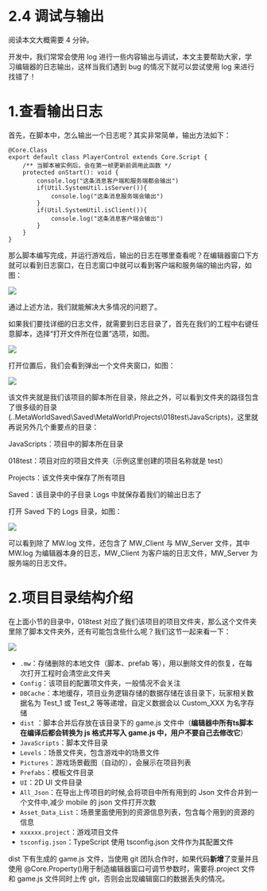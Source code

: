 # 2.4 调试与输出

阅读本文大概需要 4 分钟。

开发中，我们常常会使用 log 进行一些内容输出与调试，本文主要帮助大家，学习编辑器的日志输出，这样当我们遇到 bug 的情况下就可以尝试使用 log 来进行找错了！

# 1.查看输出日志

首先，在脚本中，怎么输出一个日志呢？其实非常简单，输出方法如下：

```
@Core.Class
export default class PlayerControl extends Core.Script {
    /** 当脚本被实例后，会在第一帧更新前调用此函数 */
    protected onStart(): void {
        console.log("这条消息客户端和服务端都会输出")
        if(Util.SystemUtil.isServer()){
            console.log("这条消息服务端会输出")
        }
        if(Util.SystemUtil.isClient()){
            console.log("这条消息客户端会输出")
        }
    }
}
```

那么脚本编写完成，并运行游戏后，输出的日志在哪里查看呢？在编辑器窗口下方就可以看到日志窗口，在日志窗口中就可以看到客户端和服务端的输出内容，如图：

![](https://wstatic-a1.233leyuan.com/productdocs/static/boxcnSGKRTVw8aU3Sc7jY1mm4Fb.png)

通过上述方法，我们就能解决大多情况的问题了。

如果我们要找详细的日志文件，就需要到日志目录了，首先在我们的工程中右键任意脚本，选择“打开文件所在位置”选项，如图。

![](https://wstatic-a1.233leyuan.com/productdocs/static/boxcnK9H3ZyjwXHKCYgtIsaaIWh.png)

打开位置后，我们会看到弹出一个文件夹窗口，如图：

![](https://wstatic-a1.233leyuan.com/productdocs/static/boxcnSRH2gP9TYzfYedZCuLlcpd.png)

该文件夹就是我们该项目的脚本所在目录，除此之外，可以看到文件夹的路径包含了很多级的目录(..MetaWorldSaved\Saved\MetaWorld\Projects\018test\JavaScripts)，这里就再说另外几个重要点的目录：

JavaScripts：项目中的脚本所在目录

018test：项目对应的项目文件夹（示例这里创建的项目名称就是 test）

Projects：该文件夹中保存了所有项目

Saved：该目录中的子目录 Logs 中就保存着我们的输出日志了

打开 Saved 下的 Logs 目录，如图：

![](https://wstatic-a1.233leyuan.com/productdocs/static/boxcnrewoxiZXofB88z2j8DD3tg.png)

可以看到除了 MW.log 文件，还包含了 MW_Client 与 MW_Server 文件，其中 MW.log 为编辑器本身的日志，MW_Client 为客户端的日志文件，MW_Server 为服务端的日志文件。

# 2.项目目录结构介绍

在上面小节的目录中，018test 对应了我们该项目的项目文件夹，那么这个文件夹里除了脚本文件夹外，还有可能包含些什么呢？我们这节一起来看一下：

![](https://wstatic-a1.233leyuan.com/productdocs/static/boxcn21nAI6JoU8xI9t9mziBWbb.png)

- `.mw`：存储删除的本地文件（脚本、prefab 等），用以删除文件的恢复，在每次打开工程时会清空此文件夹
- `Config`：该项目的配置项文件夹，一般情况不会关注
- `DBCache`：本地缓存，项目业务逻辑存储的数据存储在该目录下，玩家相关数据名为 Test_1 或 Test_2 等等递增，自定义数据会以 Custom_XXX 为名字存储
- `dist` ：脚本合并后存放在该目录下的 game.js 文件中（<strong>编辑器中所有</strong><strong>ts</strong><strong>脚本在编译后都会转换为 js 格式并写入 game.js 中，用户不要自己去修改它</strong>）
- `JavaScripts`：脚本文件目录
- `Levels`：场景文件夹，包含游戏中的场景文件
- `Pictures`：游戏场景截图（自动的），会展示在项目列表
- `Prefabs`：模板文件目录
- `UI`：2D UI 文件目录
- `All_Json`：在导出上传项目的时候,会将项目中所有用到的 Json 文件合并到一个文件中,减少 mobile 的 json 文件打开次数
- `Asset_Data_List`：场景里面使用到的资源信息列表，包含每个用到的资源的信息
- `xxxxxx.project`：游戏项目文件
- `tsconfig.json`：TypeScript 使用 tsconfig.json 文件作为其配置文件

dist 下有生成的 game.js 文件，当使用 git 团队合作时，如果代码<strong>新增</strong>了变量并且使用 @Core.Property()用于制造编辑器窗口可调节参数时，需要将.project 文件和 game.js 文件同时上传 git，否则会出现编辑窗口的数据丢失的情况。
